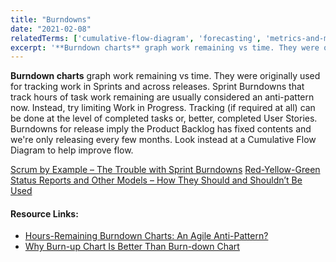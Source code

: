 ```yaml
---
title: "Burndowns"
date: "2021-02-08"
relatedTerms: ['cumulative-flow-diagram', 'forecasting', 'metrics-and-measurement', 'work-in-progress']
excerpt: '**Burndown charts** graph work remaining vs time. They were originally used for tracking'
---
```


**Burndown charts** graph work remaining vs time. They were originally used for tracking work in Sprints and across releases. Sprint Burndowns that track hours of task work remaining are usually considered an anti-pattern now. Instead, try limiting Work in Progress. Tracking (if required at all) can be done at the level of completed tasks or, better, completed User Stories. Burndowns for release imply the Product Backlog has fixed contents and we're only releasing every few months. Look instead at a Cumulative Flow Diagram to help improve flow.

[Scrum by Example – The Trouble with Sprint Burndowns]((/blog/scrummaster-tales-the-trouble-with-sprint-burndowns))
[Red-Yellow-Green Status Reports and Other Models – How They Should and Shouldn’t Be Used](/blog/red-yellow-green-or-rygrag-reports-how-they-hide-the-truth)

#### Resource Links:

- [Hours-Remaining Burndown Charts: An Agile Anti-Pattern?](https://www.solutionsiq.com/resource/blog-post/burndown-charts-anti-agile/)
- [Why Burn-up Chart Is Better Than Burn-down Chart](https://brodzinski.com/2012/10/burn-up-better-burn-down.html)

